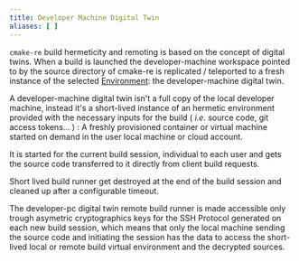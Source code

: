```yaml
---
title: Developer Machine Digital Twin
aliases: [ ]
---
```


`cmake-re` build hermeticity and remoting is based on the concept of digital twins. When a build is launched the developer-machine workspace pointed to by the source directory of cmake-re is replicated / teleported to a fresh instance of the selected [Environment](./0400-environments.md): the developer-machine digital twin.

A developer-machine digital twin isn't a full copy of the local developer machine, instead it's a short-lived instance of an hermetic environment provided with the necessary inputs for the build ( _i.e._ source code, git access tokens... ) : A freshly provisioned container or virtual machine started on demand in the user local machine or cloud account.

It is started for the current build session, individual to each user and gets the source code transferred to it directly from client build requests.

Short lived build runner get destroyed at the end of the build session and cleaned up after a configurable timeout.

The developer-pc digital twin remote build runner is made accessible only trough asymetric cryptographics keys for the SSH Protocol generated on each new build session, which means that only the local machine sending the source code and initiating the session has the data to access the short-lived local or remote build virtual environment and the decrypted sources.